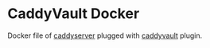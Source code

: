 # CaddyVault Docker

Docker file of [caddyserver](https://caddyserver.com) plugged with [caddyvault](https://github.com/siva-chegondi/caddyvault)
plugin.
